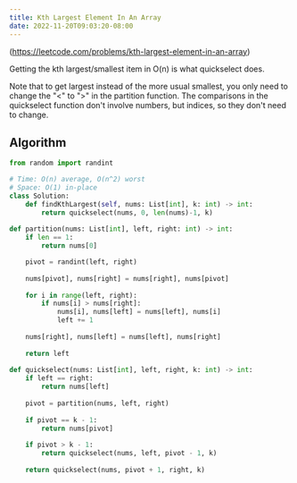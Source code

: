 ```yaml
---
title: Kth Largest Element In An Array
date: 2022-11-20T09:03:20-08:00
---
```


(https://leetcode.com/problems/kth-largest-element-in-an-array)

Getting the kth largest/smallest item in O(n) is what quickselect does.

Note that to get largest instead of the more usual smallest, you only
need to change the "<" to ">" in the partition function. The comparisons
in the quickselect function don't involve numbers, but indices, so they
don't need to change.


## Algorithm

```python
from random import randint

# Time: O(n) average, O(n^2) worst
# Space: O(1) in-place
class Solution:
    def findKthLargest(self, nums: List[int], k: int) -> int:
        return quickselect(nums, 0, len(nums)-1, k)
    
def partition(nums: List[int], left, right: int) -> int:
    if len == 1:
        return nums[0]

    pivot = randint(left, right)
    
    nums[pivot], nums[right] = nums[right], nums[pivot]
    
    for i in range(left, right):
        if nums[i] > nums[right]:
            nums[i], nums[left] = nums[left], nums[i]
            left += 1
    
    nums[right], nums[left] = nums[left], nums[right]
    
    return left
    
def quickselect(nums: List[int], left, right, k: int) -> int:
    if left == right:
        return nums[left]
    
    pivot = partition(nums, left, right)
    
    if pivot == k - 1:
        return nums[pivot]
    
    if pivot > k - 1:
        return quickselect(nums, left, pivot - 1, k)
    
    return quickselect(nums, pivot + 1, right, k)

```


